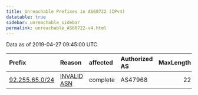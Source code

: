 ```yaml
---
title: Unreachable Prefixes in AS60722 (IPv4)
datatable: true
sidebar: unreachable_sidebar
permalink: unreachable_AS60722-v4.html
---
```


Data as of 2019-04-27 09:45:00 UTC


<div class="datatable-begin"></div>

| Prefix                                                 | Reason                                                                                                | affected   | Authorized AS   |   MaxLength | Anchor                                         |   unreachable /24s |
|:-------------------------------------------------------|:------------------------------------------------------------------------------------------------------|:-----------|:----------------|------------:|:-----------------------------------------------|-------------------:|
| [92.255.65.0/24](https://stat.ripe.net/92.255.65.0/24) | [INVALID ASN](https://rpki-validator.ripe.net/announcement-preview?asn=AS60722&prefix=92.255.65.0/24) | complete   | AS47968         |          22 | [RIPE](unreachable_RIPE_NCC_RPKI_Root-v4.html) |                  1 |

<div class="datatable-end"></div>